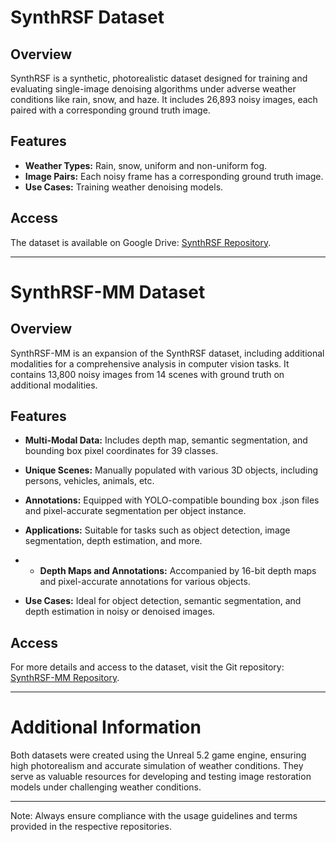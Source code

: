# SynthRSF Dataset

## Overview
SynthRSF is a synthetic, photorealistic dataset designed for training and evaluating single-image denoising algorithms under adverse weather conditions like rain, snow, and haze. It includes 26,893 noisy images, each paired with a corresponding ground truth image.

## Features
- **Weather Types:** Rain, snow, uniform and non-uniform fog.
- **Image Pairs:** Each noisy frame has a corresponding ground truth image.
- **Use Cases:** Training weather denoising models.

## Access
The dataset is available on Google Drive: [SynthRSF Repository]([[https://github.com/VCL3D/SynthRSF](https://drive.google.com/drive/folders/1UiXTYSIWbX2w62E-WDjxMyDGWvWDF0oX?usp=drive_link)](https://drive.google.com/drive/folders/1UiXTYSIWbX2w62E-WDjxMyDGWvWDF0oX?usp=drive_link)).

---

# SynthRSF-MM Dataset

## Overview
SynthRSF-MM is an expansion of the SynthRSF dataset, including additional modalities for a comprehensive analysis in computer vision tasks. It contains 13,800 noisy images from 14 scenes with ground truth on additional modalities.

## Features
- **Multi-Modal Data:** Includes depth map, semantic segmentation, and bounding box pixel coordinates for 39 classes.
- **Unique Scenes:** Manually populated with various 3D objects, including persons, vehicles, animals, etc.
- **Annotations:** Equipped with YOLO-compatible bounding box .json files and pixel-accurate segmentation per object instance.
- **Applications:** Suitable for tasks such as object detection, image segmentation, depth estimation, and more.

- - **Depth Maps and Annotations:** Accompanied by 16-bit depth maps and pixel-accurate annotations for various objects.
- **Use Cases:** Ideal for object detection, semantic segmentation, and depth estimation in noisy or denoised images.

## Access
For more details and access to the dataset, visit the Git repository: [SynthRSF-MM Repository](https://github.com/VCL3D/SynthRSF).

---

# Additional Information

Both datasets were created using the Unreal 5.2 game engine, ensuring high photorealism and accurate simulation of weather conditions. They serve as valuable resources for developing and testing image restoration models under challenging weather conditions.

---

Note: Always ensure compliance with the usage guidelines and terms provided in the respective repositories.
